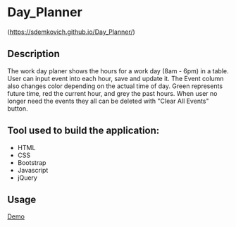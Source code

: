 # Day_Planner

(https://sdemkovich.github.io/Day_Planner/)

## Description
The work day planer shows the hours for a  work day (8am - 6pm) in a table. User can input event into each hour, save and update it.
The Event column also changes color depending on the actual time of day. Green represents future time, red the current hour, and grey the past hours. When user no longer need the events they all can be deleted with "Clear All Events" button.

## Tool used to build the application:
* HTML
* CSS
* Bootstrap
* Javascript
* jQuery

## Usage
[Demo](https://drive.google.com/file/d/1OVi0h6nnm5-cxaZ6vnLPVzPRuNV-px7l/view)

